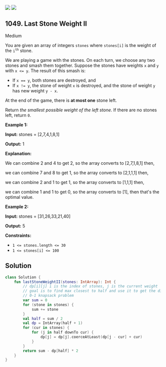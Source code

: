 [![](https://img.shields.io/github/stars/javadev/LeetCode-in-Kotlin?label=Stars&style=flat-square)](https://github.com/javadev/LeetCode-in-Kotlin)
[![](https://img.shields.io/github/forks/javadev/LeetCode-in-Kotlin?label=Fork%20me%20on%20GitHub%20&style=flat-square)](https://github.com/javadev/LeetCode-in-Kotlin/fork)

## 1049\. Last Stone Weight II

Medium

You are given an array of integers `stones` where `stones[i]` is the weight of the <code>i<sup>th</sup></code> stone.

We are playing a game with the stones. On each turn, we choose any two stones and smash them together. Suppose the stones have weights `x` and `y` with `x <= y`. The result of this smash is:

*   If `x == y`, both stones are destroyed, and
*   If `x != y`, the stone of weight `x` is destroyed, and the stone of weight `y` has new weight `y - x`.

At the end of the game, there is **at most one** stone left.

Return _the smallest possible weight of the left stone_. If there are no stones left, return `0`.

**Example 1:**

**Input:** stones = [2,7,4,1,8,1]

**Output:** 1

**Explanation:**

We can combine 2 and 4 to get 2, so the array converts to [2,7,1,8,1] then, 

we can combine 7 and 8 to get 1, so the array converts to [2,1,1,1] then, 

we can combine 2 and 1 to get 1, so the array converts to [1,1,1] then, 

we can combine 1 and 1 to get 0, so the array converts to [1], then that's the optimal value.

**Example 2:**

**Input:** stones = [31,26,33,21,40]

**Output:** 5

**Constraints:**

*   `1 <= stones.length <= 30`
*   `1 <= stones[i] <= 100`

## Solution

```kotlin
class Solution {
    fun lastStoneWeightII(stones: IntArray): Int {
        // dp[i][j] i is the index of stones, j is the current weight
        // goal is to find max closest to half and use it to get the diff
        // 0-1 knapsack problem
        var sum = 0
        for (stone in stones) {
            sum += stone
        }
        val half = sum / 2
        val dp = IntArray(half + 1)
        for (cur in stones) {
            for (j in half downTo cur) {
                dp[j] = dp[j].coerceAtLeast(dp[j - cur] + cur)
            }
        }
        return sum - dp[half] * 2
    }
}
```